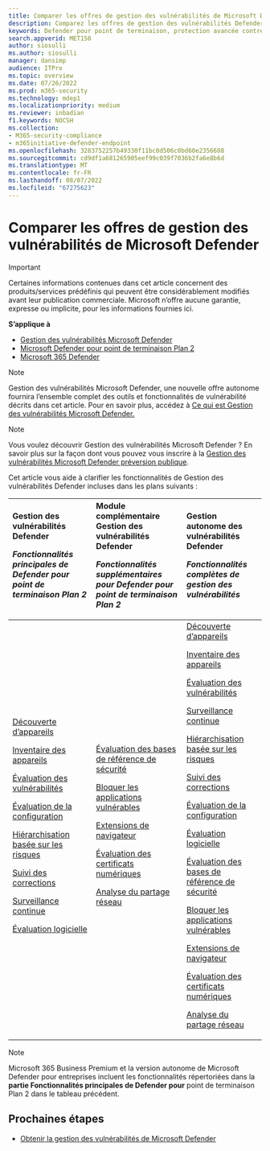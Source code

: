 ```yaml
---
title: Comparer les offres de gestion des vulnérabilités de Microsoft Defender
description: Comparez les offres de gestion des vulnérabilités Defender. Découvrez les différences entre les plans et sélectionnez le plan qui répond aux besoins de votre organisation.
keywords: Defender pour point de terminaison, protection avancée contre les menaces, protection contre les points de terminaison
search.appverid: MET150
author: siosulli
ms.author: siosulli
manager: dansimp
audience: ITPro
ms.topic: overview
ms.date: 07/26/2022
ms.prod: m365-security
ms.technology: mdep1
ms.localizationpriority: medium
ms.reviewer: inbadian
f1.keywords: NOCSH
ms.collection:
- M365-security-compliance
- m365initiative-defender-endpoint
ms.openlocfilehash: 3283752257b49330f11bc0d506c0bd60e2356688
ms.sourcegitcommit: cd9df1a681265905eef99c039f7036b2fa6e8b6d
ms.translationtype: MT
ms.contentlocale: fr-FR
ms.lasthandoff: 08/07/2022
ms.locfileid: "67275623"
---
```

# <a name="compare-microsoft-defender-vulnerability-management-offerings"></a>Comparer les offres de gestion des vulnérabilités de Microsoft Defender

> [!IMPORTANT]
> Certaines informations contenues dans cet article concernent des produits/services prédéfinis qui peuvent être considérablement modifiés avant leur publication commerciale. Microsoft n’offre aucune garantie, expresse ou implicite, pour les informations fournies ici.

**S’applique à**

- [Gestion des vulnérabilités Microsoft Defender](index.yml)
- [Microsoft Defender pour point de terminaison Plan 2](https://go.microsoft.com/fwlink/p/?linkid=2154037)
- [Microsoft 365 Defender](https://go.microsoft.com/fwlink/?linkid=2118804)

> [!NOTE]
> Gestion des vulnérabilités Microsoft Defender, une nouvelle offre autonome fournira l’ensemble complet des outils et fonctionnalités de vulnérabilité décrits dans cet article. Pour en savoir plus, accédez à [Ce qui est Gestion des vulnérabilités Microsoft Defender.](defender-vulnerability-management.md)

> [!NOTE]
> Vous voulez découvrir Gestion des vulnérabilités Microsoft Defender ? En savoir plus sur la façon dont vous pouvez vous inscrire à la [Gestion des vulnérabilités Microsoft Defender préversion publique](../defender-vulnerability-management/get-defender-vulnerability-management.md).

Cet article vous aide à clarifier les fonctionnalités de Gestion des vulnérabilités Defender incluses dans les plans suivants :

| Gestion des vulnérabilités Defender <p> _Fonctionnalités principales de Defender pour point de terminaison Plan 2_| Module complémentaire Gestion des vulnérabilités Defender <p> _Fonctionnalités supplémentaires pour Defender pour point de terminaison Plan 2_| Gestion autonome des vulnérabilités Defender <p> _Fonctionnalités complètes de gestion des vulnérabilités_|
|:---|:---|:---|
 [Découverte d’appareils](../defender-endpoint/device-discovery.md) <p> [Inventaire des appareils](../defender-endpoint/machines-view-overview.md) <p> [Évaluation des vulnérabilités](tvm-weaknesses.md) <p> [Évaluation de la configuration](tvm-microsoft-secure-score-devices.md) <p> [Hiérarchisation basée sur les risques](tvm-security-recommendation.md) <p> [Suivi des corrections](tvm-remediation.md) <p> [Surveillance continue](../defender-endpoint/configure-vulnerability-email-notifications.md) <p> [Évaluation logicielle](tvm-software-inventory.md) <p> | [Évaluation des bases de référence de sécurité](tvm-security-baselines.md) <p> [Bloquer les applications vulnérables](tvm-block-vuln-apps.md) <p> [Extensions de navigateur](tvm-browser-extensions.md) <p> [Évaluation des certificats numériques](tvm-certificate-inventory.md) <p> [Analyse du partage réseau](tvm-network-share-assessment.md) | [Découverte d’appareils](../defender-endpoint/device-discovery.md) <p> [Inventaire des appareils](../defender-endpoint/machines-view-overview.md) <p> [Évaluation des vulnérabilités](tvm-weaknesses.md) <p> [Surveillance continue](../defender-endpoint/configure-vulnerability-email-notifications.md) <p> [Hiérarchisation basée sur les risques](tvm-security-recommendation.md) <p> [Suivi des corrections](tvm-remediation.md) <p> [Évaluation de la configuration](tvm-microsoft-secure-score-devices.md) <p> [Évaluation logicielle](tvm-software-inventory.md) <p> [Évaluation des bases de référence de sécurité](tvm-security-baselines.md) <p> [Bloquer les applications vulnérables](tvm-block-vuln-apps.md) <p> [Extensions de navigateur](tvm-browser-extensions.md) <p> [Évaluation des certificats numériques](tvm-certificate-inventory.md) <p> [Analyse du partage réseau](tvm-network-share-assessment.md)|

> [!NOTE]
> Microsoft 365 Business Premium et la version autonome de Microsoft Defender pour entreprises incluent les fonctionnalités répertoriées dans la **partie Fonctionnalités principales de Defender pour** point de terminaison Plan 2 dans le tableau précédent.

## <a name="next-steps"></a>Prochaines étapes

- [Obtenir la gestion des vulnérabilités de Microsoft Defender](get-defender-vulnerability-management.md)
